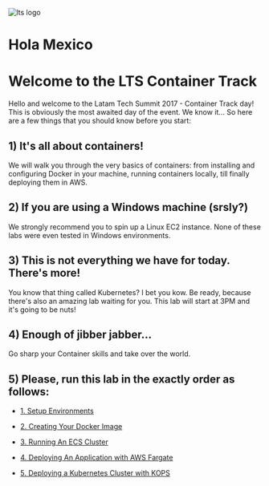 ![lts logo](https://github.com/bemer/lts-workshop/blob/master/images/lts_logo.png)
# Hola Mexico
# Welcome to the LTS Container Track

Hello and welcome to the Latam Tech Summit 2017 - Container Track day! This is obviously the most awaited day of the event. We know it... So here are a few things that you should know before you start:

## 1) It's all about containers!

We will walk you through the very basics of containers: from installing and configuring Docker in your machine, running containers locally, till finally deploying them in AWS.

## 2) If you are using a Windows machine (srsly?)

We strongly recommend you to spin up a Linux EC2 instance. None of these labs were even tested in Windows environments.

## 3) This is not everything we have for today. There's more!

You know that thing called Kubernetes? I bet you kow. Be ready, because there's also an amazing lab waiting for you. This lab will start at 3PM and it's going to be nuts!

## 4) Enough of jibber jabber...

Go sharp your Container skills and take over the world.

## 5) Please, run this lab in the exactly order as follows:

* [1. Setup Environments](https://github.com/bemer/lts-workshop/tree/master/01-SetupEnvironment)

* [2. Creating Your Docker Image](https://github.com/bemer/lts-workshop/tree/master/02-CreatingDockerImage)

* [3. Running An ECS Cluster](https://github.com/bemer/lts-workshop/tree/master/03-DeployEcsCluster)

* [4. Deploying An Application with AWS Fargate](https://github.com/bemer/lts-workshop/tree/master/04-DeployFargate)

* [5. Deploying a Kubernetes Cluster with KOPS](https://github.com/bemer/lts-workshop/tree/master/05-DeployKubernetes)
